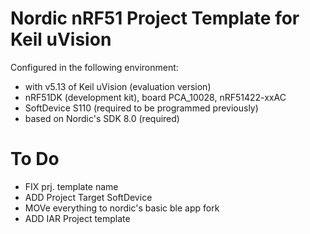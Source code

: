 Nordic nRF51 Project Template for Keil uVision 
==================
Configured in the following environment:
+ with v5.13 of Keil uVision (evaluation version)
+ nRF51DK (development kit), board PCA_10028, nRF51422-xxAC
+ SoftDevice S110 (required to be programmed previously)
+ based on Nordic's SDK 8.0 (required)


To Do
====
+ FIX prj. template name
+ ADD Project Target SoftDevice
+ MOVe everything to nordic's basic ble app fork 
+ ADD IAR Project template 
